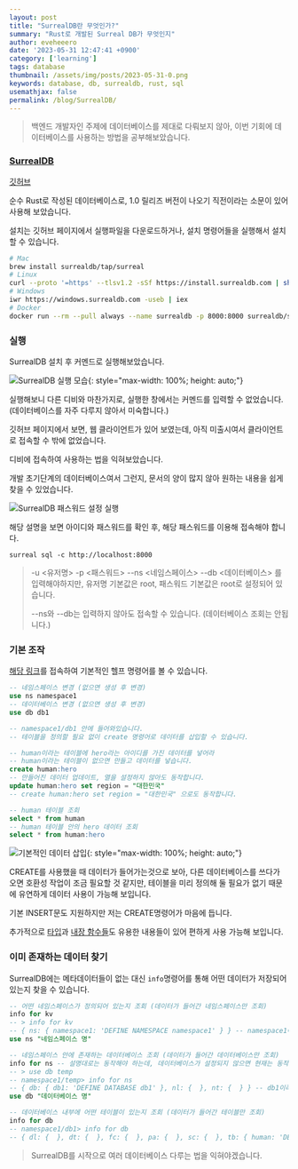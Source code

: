 ```yaml
---
layout: post
title: "SurrealDB란 무엇인가?"
summary: "Rust로 개발된 Surreal DB가 무엇인지"
author: eveheeero
date: '2023-05-31 12:47:41 +0900'
category: ['learning']
tags: database
thumbnail: /assets/img/posts/2023-05-31-0.png
keywords: database, db, surrealdb, rust, sql
usemathjax: false
permalink: /blog/SurrealDB/
---
```



> 백엔드 개발자인 주제에 데이터베이스를 제대로 다뤄보지 않아, 이번 기회에 데이터베이스를 사용하는 방법을 공부해보았습니다.

### [SurrealDB](https://surrealdb.com/)

[깃허브](https://github.com/surrealdb/surrealdb)

순수 Rust로 작성된 데이터베이스로, 1.0 릴리즈 버전이 나오기 직전이라는 소문이 있어 사용해 보았습니다.

설치는 깃허브 페이지에서 실행파일을 다운로드하거나, 설치 명령어들을 실행해서 설치할 수 있습니다.

```bash
# Mac
brew install surrealdb/tap/surreal
# Linux
curl --proto '=https' --tlsv1.2 -sSf https://install.surrealdb.com | sh
# Windows
iwr https://windows.surrealdb.com -useb | iex
# Docker 
docker run --rm --pull always --name surrealdb -p 8000:8000 surrealdb/surrealdb:latest start
```

### 실행

SurrealDB 설치 후 커멘드로 실행해보았습니다.

![SurrealDB 실행 모습](/assets/img/posts/2023-05-31-0.png){: style="max-width: 100%; height: auto;"}

실행해보니 다른 디비와 마찬가지로, 실행한 창에서는 커멘드를 입력할 수 없었습니다. \(데이터베이스를 자주 다루지 않아서 미숙합니다.\)

깃허브 페이지에서 보면, 웹 클라이언트가 있어 보였는데, 아직 미출시여서 클라이언트로 접속할 수 밖에 없었습니다.

디비에 접속하여 사용하는 법을 익혀보았습니다.

개발 초기단계의 데이터베이스여서 그런지, 문서의 양이 많지 않아 원하는 내용을 쉽게 찾을 수 있었습니다.

![SurrealDB 패스워드 설정 실행](/assets/img/posts/2023-05-31-1.png "패스워드 설정 필요")

해당 설명을 보면 아이디와 패스워드를 확인 후, 해당 패스워드를 이용해 접속해야 합니다.

`surreal sql -c http://localhost:8000`

> -u <유저명> -p <패스워드> --ns <네임스페이스> --db <데이터베이스> 를 입력해야하지만, 유저명 기본값은 root, 패스워드 기본값은 root로 설정되어 있습니다.
>
> --ns와 --db는 입력하지 않아도 접속할 수 있습니다. \(데이터베이스 조회는 안됩니다.\)

### 기본 조작

[해당 링크](https://surrealdb.com/docs/surrealql/statements)를 접속하여 기본적인 헬프 명령어를 볼 수 있습니다.

```sql
-- 네임스페이스 변경 (없으면 생성 후 변경)
use ns namespace1
-- 데이터베이스 변경 (없으면 생성 후 변경)
use db db1

-- namespace1/db1 안에 들어와있습니다.
-- 테이블을 정의할 필요 없이 create 명령어로 데이터를 삽입할 수 있습니다.

-- human이라는 테이블에 hero라는 아이디를 가진 데이터를 넣어라
-- human이라는 테이블이 없으면 만들고 데이터를 넣습니다.
create human:hero
-- 만들어진 데이터 업데이트, 열을 설정하지 않아도 동작합니다.
update human:hero set region = "대한민국"
-- create human:hero set region = "대한민국" 으로도 동작합니다.

-- human 테이블 조회
select * from human
-- human 테이블 안의 hero 데이터 조회
select * from human:hero
```

![기본적인 데이터 삽입](/assets/img/posts/2023-05-31-2.png){: style="max-width: 100%; height: auto;"}

CREATE를 사용했을 때 데이터가 들어가는것으로 보아, 다른 데이터베이스를 쓰다가 오면 호환성 작업이 조금 필요할 것 같지만, 테이블을 미리 정의해 둘 필요가 없기 때문에 유연하게 데이터 사용이 가능해 보입니다.

기본 INSERT문도 지원하지만 저는 CREATE명령어가 마음에 듭니다.

추가적으로 [타입](https://surrealdb.com/docs/surrealql/datamodel)과 [내장 함수들](https://surrealdb.com/docs/surrealql/functions)도 유용한 내용들이 있어 편하게 사용 가능해 보입니다.

### 이미 존재하는 데이터 찾기

SurrealDB에는 메타데이터들이 없는 대신 `info`명령어를 통해 어떤 데이터가 저장되어있는지 찾을 수 있습니다.

```sql
-- 어떤 네임스페이스가 정의되어 있는지 조회 (데이터가 들어간 네임스페이스만 조회)
info for kv
-- > info for kv
-- { ns: { namespace1: 'DEFINE NAMESPACE namespace1' } } -- namespace1이라는 네임스페이스가 존재함
use ns "네임스페이스 명"

-- 네임스페이스 안에 존재하는 데이터베이스 조회 (데이터가 들어간 데이터베이스만 조회)
info for ns -- 설명대로는 동작해야 하는데, 데이터베이스가 설정되지 않으면 현재는 동작하지 않습니다. use db temp로 아무런 데이터베이스를 사용한다고 선언한 후 사용하시면 됩니다.
-- > use db temp
-- namespace1/temp> info for ns
-- { db: { db1: 'DEFINE DATABASE db1' }, nl: {  }, nt: {  } } -- db1이라는 데이터베이스가 존재함
use db "데이터베이스 명"

-- 데이터베이스 내부에 어떤 테이블이 있는지 조회 (데이터가 들어간 테이블만 조회)
info for db
-- namespace1/db1> info for db
-- { dl: {  }, dt: {  }, fc: {  }, pa: {  }, sc: {  }, tb: { human: 'DEFINE TABLE human SCHEMALESS PERMISSIONS NONE' } } -- human이라는 테이블이 존재함
```

> SurrealDB를 시작으로 여러 데이터베이스 다루는 법을 익혀야겠습니다.
